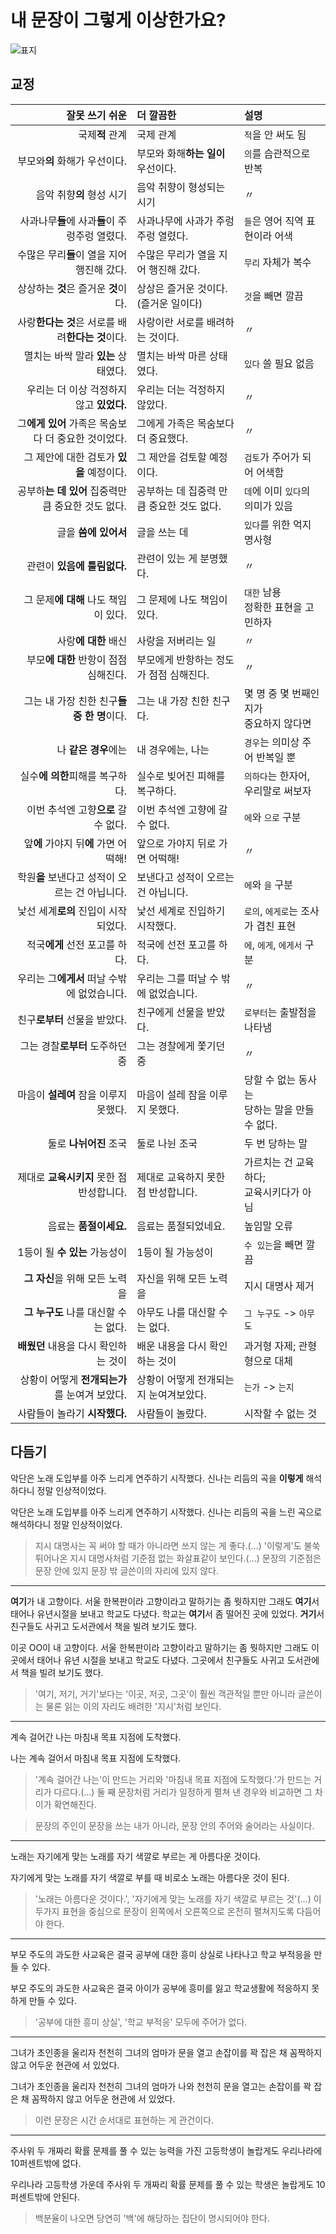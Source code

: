 # 내 문장이 그렇게 이상한가요?

![표지](img/title.jpg)


## 교정

| 잘못 쓰기 쉬운                                      | 더 깔끔한                                 | 설명                                             |
| ---:                                                | :---                                      | :---                                             |
| 국제**적** 관계                                     | 국제 관계                                 | `적`을 안 써도 됨                                |
| 부모와**의** 화해가 우선이다.                       | 부모와 화해**하는 일이** 우선이다.        | `의`를 습관적으로 반복                           |
| 음악 취향**의** 형성 시기                           | 음악 취향이 형성되는 시기                 | 〃                                               |
| 사과나무**들**에 사과**들**이 주렁주렁 열렸다.      | 사과나무에 사과가 주렁주렁 열렸다.        | `들`은 영어 직역 표현이라 어색                   |
| 수많은 무리**들**이 열을 지어 행진해 갔다.          | 수많은 무리가 열을 지어 행진해 갔다.      | `무리` 자체가 복수                               |
| 상상하는 **것**은 즐거운 **것**이다.                | 상상은 즐거운 것이다.(즐거운 일이다)      | `것`을 빼면 깔끔                                 |
| 사랑**한다는 것**은 서로를 배려**한다는 것**이다.   | 사랑이란 서로를 배려하는 것이다.          | 〃                                               |
| 멸치는 바싹 말라 **있는** 상태였다.                 | 멸치는 바싹 마른 상태였다.                | `있다` 쓸 필요 없음                              |
| 우리는 더 이상 걱정하지 않고 **있었다.**            | 우리는 더는 걱정하지 않았다.              | 〃                                               |
| 그**에게 있어** 가족은 목숨보다 더 중요한 것이었다. | 그에게 가족은 목숨보다 더 중요했다.       | 〃                                               |
| 그 제안에 대한 검토가 **있을** 예정이다.            | 그 제안을 검토할 예정이다.                | `검토`가 주어가 되어 어색함                      |
| 공부하**는 데 있어** 집중력만큼 중요한 것도 없다.   | 공부하는 데 집중력 만큼 중요한 것도 없다. | `데`에 이미 `있다`의 의미가 있음                 |
| 글을 **씀에 있어서**                                | 글을 쓰는 데                              | `있다`를 위한 억지 명사형                        |
| 관련이 **있음에 틀림없다.**                         | 관련이 있는 게 분명했다.                  | 〃                                               |
| 그 문제**에 대해** 나도 책임이 있다.                | 그 문제에 나도 책임이 있다.               | `대한` 남용<br>정확한 표현을 고민하자            |
| 사랑**에 대한** 배신                                | 사랑을 저버리는 일                        | 〃                                               |
| 부모**에 대한** 반항이 점점 심해진다.               | 부모에게 반항하는 정도가 점점 심해진다.   | 〃                                               |
| 그는 내 가장 친한 친구**들 중 한 명**이다.          | 그는 내 가장 친한 친구다.                 | 몇 명 중 몇 번째인지가<br>중요하지 않다면        |
| 나 **같은 경우**에는                                | 내 경우에는, 나는                         | `경우`는 의미상 주어 반복일 뿐                   |
| 실수**에 의한**피해를 복구하다.                     | 실수로 빚어진 피해를 복구하다.            | `의하다`는 한자어, 우리말로 써보자               |
| 이번 추석엔 고향**으로** 갈 수 없다.                | 이번 추석엔 고향에 갈 수 없다.            | `에`와 `으로` 구분                               |
| 앞**에** 가야지 뒤**에** 가면 어떡해!               | 앞으로 가야지 뒤로 가면 어떡해!           | 〃                                               |
| 학원**을** 보낸다고 성적이 오르는 건 아닙니다.      | 보낸다고 성적이 오르는 건 아닙니다.       | `에`와 `을` 구분                                 |
| 낯선 세계**로의** 진입이 시작되었다.                | 낯선 세계로 진입하기 시작했다.            | `로의`, `에게로`는 조사가 겹친 표현              |
| 적국**에게** 선전 포고를 하다.                      | 적국에 선전 포고를 하다.                  | `에`, `에게`, `에게서`  구분                     |
| 우리는 그**에게서** 떠날 수밖에 없었습니다.         | 우리는 그를 떠날 수 밖에 없었습니다.      | 〃                                               |
| 친구**로부터** 선물을 받았다.                       | 친구에게 선물을 받았다.                   | `로부터`는 출발점을 나타냄                       |
| 그는 경찰**로부터** 도주하던 중                     | 그는 경찰에게 쫓기던 중                   | 〃                                               |
| 마음이 **설레여** 잠을 이루지 못했다.               | 마음이 설레 잠을 이루지 못했다.           | 당할 수 없는 동사는<br>당하는 말을 만들 수 없다. |
| 둘로 **나뉘어진** 조국                              | 둘로 나뉜 조국                            | 두 번 당하는 말                                  |
| 제대로 **교육시키지** 못한 점 반성합니다.           | 제대로 교육하지 못한 점 반성합니다.       | 가르치는 건 교육하다;<br>교육시키다가 아님       |
| 음료는 **품절이세요.**                              | 음료는 품절되었네요.                      | 높임말 오류                                      |
| 1등이 될 **수 있는** 가능성이                       | 1등이 될 가능성이                         | `수 있는`을 빼면 깔끔                            |
| **그 자신**을 위해 모든 노력을                      | 자신을 위해 모든 노력을                   | 지시 대명사 제거                                 |
| **그 누구도** 나를 대신할 수는 없다.                | 아무도 나를 대신할 수는 없다.             | `그 누구도` -> `아무도`                          |
| **배웠던** 내용을 다시 확인하는 것이                | 배운 내용을 다시 확인하는 것이            | 과거형 자제; 관형형으로 대체                     |
| 상황이 어떻게 **전개되는가**를 눈여겨 보았다.       | 상황이 어떻게 전개되는지 눈여겨보았다.    | `는가` -> `는지`                                 |
| 사람들이 놀라기 **시작했다.**                       | 사람들이 놀랐다.                          | 시작할 수 없는 것                                |


## 다듬기

악단은 노래 도입부를 아주 느리게 연주하기 시작했다. 신나는 리듬의 곡을 **이렇게** 해석하다니 정말 인상적이었다.

악단은 노래 도입부를 아주 느리게 연주하기 시작했다. 신나는 리듬의 곡을 느린 곡으로 해석하다니 정말 인상적이었다.

> 지시 대명사는 꼭 써야 할 때가 아니라면 쓰지 않는 게 좋다.(...)
> '이렇게'도 불쑥 튀어나온 지시 대명사처럼 기준점 없는 화살표같이 보인다.(...)
> 문장의 기준점은 문장 안에 있지 문장 밖 글쓴이의 자리에 있지 않다.

---

**여기**가 내 고향이다. 서울 한복판이라 고향이라고 말하기는 좀 뭣하지만 그래도 **여기**서 태어나 유년시절을 보내고 학교도 다녔다.
학교는 **여기**서 좀 떨어진 곳에 있었다. **거기**서 친구들도 사귀고 도서관에서 책을 빌려 보기도 했다.

이곳 OO이 내 고향이다. 서울 한복판이라 고향이라고 말하기는 좀 뭣하지만 그래도 이곳에서 태어나 유년 시절을 보내고 학교도 다녔다.
그곳에서 친구들도 사귀고 도서관에서 책을 빌려 보기도 했다.

> '여기, 저기, 거기'보다는 '이곳, 저곳, 그곳'이 훨씬 객관적일 뿐만 아니라
> 글쓴이는 물론 읽는 이의 자리도 배려한 '지시'처럼 보인다.

---

계속 걸어간 나는 마침내 목표 지점에 도착했다.

나는 계속 걸어서 마침내 목표 지점에 도착했다.

> '계속 걸어간 나는'이 만드는 거리와 '마침내 목표 지점에 도착했다.'가 만드는 거리가 다르다.(...)
> 둘 째 문장처럼 거리가 일정하게 펼쳐 낸 경우와 비교하면 그 차이가 확연해진다.

> 문장의 주인이 문장을 쓰는 내가 아니라, 문장 안의 주어와 술어라는 사실이다.

---

노래는 자기에게 맞는 노래를 자기 색깔로 부르는 게 아름다운 것이다.

자기에게 맞는 노래를 자기 색깔로 부를 때 비로소 노래는 아름다운 것이 된다.

> '노래는 아름다운 것이다.', '자기에게 맞는 노래를 자기 색깔로 부르는 것'(...)
> 이 두가지 표현을 중심으로 문장이 왼쪽에서 오른쪽으로 온전히 펼쳐지도록 다듬어야 한다.

---

부모 주도의 과도한 사교육은 결국 공부에 대한 흥미 상실로 나타나고 학교 부적응을 만들 수 있다.

부모 주도의 과도한 사교육은 결국 아이가 공부에 흥미를 잃고 학교생활에 적응하지 못하게 만들 수 있다.

> '공부에 대한 흥미 상실', '학교 부적응' 모두에 주어가 없다.

---

그녀가 초인종을 울리자 천천히 그녀의 엄마가 문을 열고 손잡이를 꽉 잡은 채 꼼짝하지 않고 어두운 현관에 서 있었다.

그녀가 초인종을 울리자 천천히 그녀의 엄마가 나와 천천히 문을 열고는 손잡이를 꽉 잡은 채 꼼짝하지 않고 어두운 현관에 서 있었다.

> 이런 문장은 시간 순서대로 표현하는 게 관건이다.

---

주사위 두 개짜리 확률 문제를 풀 수 있는 능력을 가진 고등학생이 놀랍게도 우리나라에 10퍼센트밖에 없다.

우리나라 고등학생 가운데 주사위 두 개짜리 확률 문제를 풀 수 있는 학생은 놀랍게도 10퍼센트밖에 안된다.

> 백분율이 나오면 당연히 '백'에 해당하는 집단이 명시되어야 한다.
